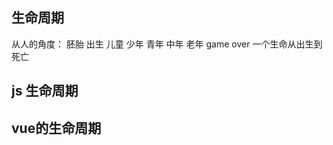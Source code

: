 ## 生命周期
   从人的角度：
      胚胎
      出生
      儿童
      少年
      青年
      中年
      老年
      game over
   一个生命从出生到死亡
## js 生命周期
## vue的生命周期
